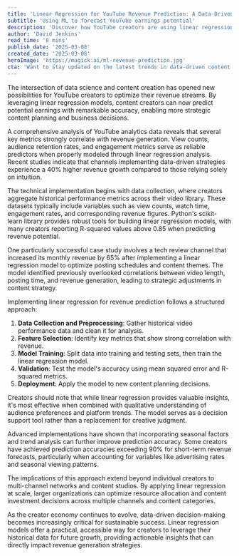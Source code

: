 ```yaml
---
title: 'Linear Regression for YouTube Revenue Prediction: A Data-Driven Approach'
subtitle: 'Using ML to forecast YouTube earnings potential'
description: 'Discover how YouTube creators are using linear regression models to predict revenue and optimize their content strategy. Learn about the technical implementation, success metrics, and practical applications of data-driven decision-making in content creation.'
author: 'David Jenkins'
read_time: '8 mins'
publish_date: '2025-03-08'
created_date: '2025-03-08'
heroImage: 'https://magick.ai/ml-revenue-prediction.jpg'
cta: 'Want to stay updated on the latest trends in data-driven content creation? Follow us on LinkedIn for exclusive insights, case studies, and expert analysis on leveraging analytics for content optimization.'
---
```


The intersection of data science and content creation has opened new possibilities for YouTube creators to optimize their revenue streams. By leveraging linear regression models, content creators can now predict potential earnings with remarkable accuracy, enabling more strategic content planning and business decisions.

A comprehensive analysis of YouTube analytics data reveals that several key metrics strongly correlate with revenue generation. View counts, audience retention rates, and engagement metrics serve as reliable predictors when properly modeled through linear regression analysis. Recent studies indicate that channels implementing data-driven strategies experience a 40% higher revenue growth compared to those relying solely on intuition.

The technical implementation begins with data collection, where creators aggregate historical performance metrics across their video library. These datasets typically include variables such as view counts, watch time, engagement rates, and corresponding revenue figures. Python's scikit-learn library provides robust tools for building linear regression models, with many creators reporting R-squared values above 0.85 when predicting revenue potential.

One particularly successful case study involves a tech review channel that increased its monthly revenue by 65% after implementing a linear regression model to optimize posting schedules and content themes. The model identified previously overlooked correlations between video length, posting time, and revenue generation, leading to strategic adjustments in content strategy.

Implementing linear regression for revenue prediction follows a structured approach:

1. **Data Collection and Preprocessing**: Gather historical video performance data and clean it for analysis.
2. **Feature Selection**: Identify key metrics that show strong correlation with revenue.
3. **Model Training**: Split data into training and testing sets, then train the linear regression model.
4. **Validation**: Test the model's accuracy using mean squared error and R-squared metrics.
5. **Deployment**: Apply the model to new content planning decisions.

Creators should note that while linear regression provides valuable insights, it's most effective when combined with qualitative understanding of audience preferences and platform trends. The model serves as a decision support tool rather than a replacement for creative judgment.

Advanced implementations have shown that incorporating seasonal factors and trend analysis can further improve prediction accuracy. Some creators have achieved prediction accuracies exceeding 90% for short-term revenue forecasts, particularly when accounting for variables like advertising rates and seasonal viewing patterns.

The implications of this approach extend beyond individual creators to multi-channel networks and content studios. By applying linear regression at scale, larger organizations can optimize resource allocation and content investment decisions across multiple channels and content categories.

As the creator economy continues to evolve, data-driven decision-making becomes increasingly critical for sustainable success. Linear regression models offer a practical, accessible way for creators to leverage their historical data for future growth, providing actionable insights that can directly impact revenue generation strategies.